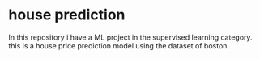 # house prediction
In this repository i have a ML project in the supervised learning category. this is a house price prediction model using the dataset of boston.
